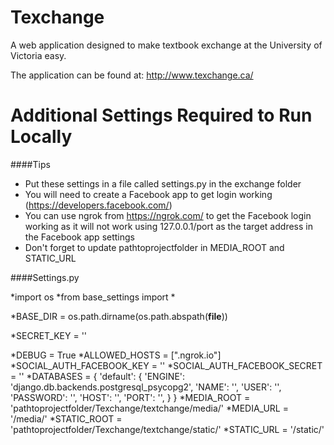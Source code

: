 # Texchange

A web application designed to make textbook exchange at the University of Victoria easy.

The application can be found at: http://www.texchange.ca/

# Additional Settings Required to Run Locally
####Tips
* Put these settings in a file called settings.py in the exchange folder
* You will need to create a Facebook app to get login working (https://developers.facebook.com/)
* You can use ngrok from https://ngrok.com/ to get the Facebook login working as it will not work using 127.0.0.1/port as the target address in the Facebook app settings
* Don't forget to update pathtoprojectfolder in MEDIA_ROOT and STATIC_URL

####Settings.py

*import os
*from base_settings import *

*BASE_DIR = os.path.dirname(os.path.abspath(__file__))

*SECRET_KEY = ''

*DEBUG = True
*ALLOWED_HOSTS = [".ngrok.io"]
*SOCIAL_AUTH_FACEBOOK_KEY = ''
*SOCIAL_AUTH_FACEBOOK_SECRET = ''
*DATABASES = {
    'default': {
        'ENGINE': 'django.db.backends.postgresql_psycopg2',
        'NAME': '',
        'USER': '',
        'PASSWORD': '',
        'HOST': '',
        'PORT': '',
    }
}
*MEDIA_ROOT = 'pathtoprojectfolder/Texchange/textchange/media/'
*MEDIA_URL = '/media/'
*STATIC_ROOT = 'pathtoprojectfolder/Texchange/textchange/static/'
*STATIC_URL = '/static/'

